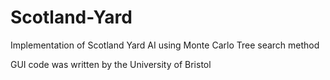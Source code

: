 # Scotland-Yard
Implementation of Scotland Yard AI using Monte Carlo Tree search method 

GUI code was written by the University of Bristol 

